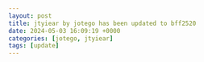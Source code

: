 ```yaml
---
layout: post
title: jtyiear by jotego has been updated to bff2520
date: 2024-05-03 16:09:19 +0000
categories: [jotego, jtyiear]
tags: [update]
---
```


